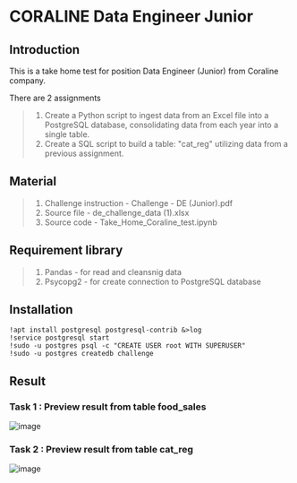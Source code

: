 # CORALINE Data Engineer Junior

## Introduction
This is a take home test for position Data Engineer (Junior) from Coraline company.

There are 2 assignments
>1. Create a Python script to ingest data from an Excel file into a PostgreSQL database, consolidating data from each year into a single table.
>2. Create a SQL script to build a table: "cat_reg" utilizing data from a previous  assignment.

## Material
>1. Challenge instruction - Challenge - DE (Junior).pdf
>2. Source file - de_challenge_data (1).xlsx
>3. Source code - Take_Home_Coraline_test.ipynb

## Requirement library
>1. Pandas - for read and cleansnig data
>2. Psycopg2 - for create connection to PostgreSQL database

## Installation

```
!apt install postgresql postgresql-contrib &>log
!service postgresql start
!sudo -u postgres psql -c "CREATE USER root WITH SUPERUSER"
!sudo -u postgres createdb challenge
```


## Result
### Task 1 : Preview result from table food_sales
![image](https://github.com/patcharaponmai/Take_Home_Test_Coraline/assets/140698887/b28bd640-6b62-4c2c-a6b4-c5d44a121930)

### Task 2 : Preview result from table cat_reg
![image](https://github.com/patcharaponmai/Take_Home_Test_Coraline/assets/140698887/ed8bc43f-9580-48d8-b948-4d168183f786)
